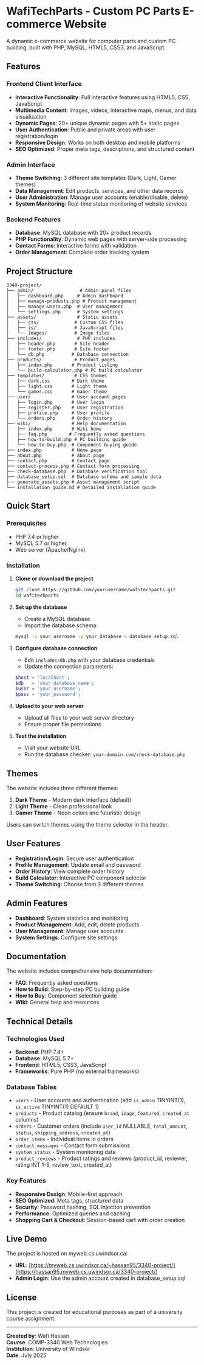 # WafiTechParts - Custom PC Parts E-commerce Website

A dynamic e-commerce website for computer parts and custom PC building, built with PHP, MySQL, HTML5, CSS3, and JavaScript.

## Features

### Frontend Client Interface
- **Interactive Functionality**: Full interactive features using HTML5, CSS, JavaScript
- **Multimedia Content**: Images, videos, interactive maps, menus, and data visualization
- **Dynamic Pages**: 20+ unique dynamic pages with 5+ static pages
- **User Authentication**: Public and private areas with user registration/login
- **Responsive Design**: Works on both desktop and mobile platforms
- **SEO Optimized**: Proper meta tags, descriptions, and structured content

### Admin Interface
- **Theme Switching**: 3 different site templates (Dark, Light, Gamer themes)
- **Data Management**: Edit products, services, and other data records
- **User Administration**: Manage user accounts (enable/disable, delete)
- **System Monitoring**: Real-time status monitoring of website services

### Backend Features
- **Database**: MySQL database with 20+ product records
- **PHP Functionality**: Dynamic web pages with server-side processing
- **Contact Forms**: Interactive forms with validation
- **Order Management**: Complete order tracking system

## Project Structure

```
3340-project/
├── admin/                 # Admin panel files
│   ├── dashboard.php     # Admin dashboard
│   ├── manage-products.php # Product management
│   ├── manage-users.php  # User management
│   └── settings.php      # System settings
├── assets/               # Static assets
│   ├── css/             # Custom CSS files
│   ├── js/              # JavaScript files
│   └── images/          # Image files
├── includes/             # PHP includes
│   ├── header.php       # Site header
│   ├── footer.php       # Site footer
│   └── db.php          # Database connection
├── products/            # Product pages
│   ├── index.php       # Product listing
│   └── build-calculator.php # PC build calculator
├── templates/           # CSS themes
│   ├── dark.css        # Dark theme
│   ├── light.css       # Light theme
│   └── gamer.css       # Gamer theme
├── user/               # User account pages
│   ├── login.php       # User login
│   ├── register.php    # User registration
│   ├── profile.php     # User profile
│   └── orders.php      # Order history
├── wiki/               # Help documentation
│   ├── index.php       # Wiki home
│   ├── faq.php        # Frequently asked questions
│   ├── how-to-build.php # PC building guide
│   └── how-to-buy.php  # Component buying guide
├── index.php           # Home page
├── about.php           # About page
├── contact.php         # Contact page
├── contact-process.php # Contact form processing
├── check-database.php  # Database verification tool
├── database_setup.sql  # Database schema and sample data
├── generate_assets.php # Asset management script
└── installation_guide.md # Detailed installation guide
```

## Quick Start

### Prerequisites
- PHP 7.4 or higher
- MySQL 5.7 or higher
- Web server (Apache/Nginx)

### Installation

1. **Clone or download the project**
   ```bash
   git clone https://github.com/yourusername/wafitechparts.git
   cd wafitechparts
   ```

2. **Set up the database**
   - Create a MySQL database
   - Import the database schema:
   ```bash
   mysql -u your_username -p your_database < database_setup.sql
   ```

3. **Configure database connection**
   - Edit `includes/db.php` with your database credentials
   - Update the connection parameters:
   ```php
   $host = 'localhost';
   $db   = 'your_database_name';
   $user = 'your_username';
   $pass = 'your_password';
   ```

4. **Upload to your web server**
   - Upload all files to your web server directory
   - Ensure proper file permissions

5. **Test the installation**
   - Visit your website URL
   - Run the database checker: `your-domain.com/check-database.php`

## Themes

The website includes three different themes:

1. **Dark Theme** - Modern dark interface (default)
2. **Light Theme** - Clean professional look
3. **Gamer Theme** - Neon colors and futuristic design

Users can switch themes using the theme selector in the header.

## User Features

- **Registration/Login**: Secure user authentication
- **Profile Management**: Update email and password
- **Order History**: View complete order history
- **Build Calculator**: Interactive PC component selector
- **Theme Switching**: Choose from 3 different themes

## Admin Features

- **Dashboard**: System statistics and monitoring
- **Product Management**: Add, edit, delete products
- **User Management**: Manage user accounts
- **System Settings**: Configure site settings

## Documentation

The website includes comprehensive help documentation:

- **FAQ**: Frequently asked questions
- **How to Build**: Step-by-step PC building guide
- **How to Buy**: Component selection guide
- **Wiki**: General help and resources

## Technical Details

### Technologies Used
- **Backend**: PHP 7.4+
- **Database**: MySQL 5.7+
- **Frontend**: HTML5, CSS3, JavaScript
- **Frameworks**: Pure PHP (no external frameworks)

### Database Tables
- `users` - User accounts and authentication (add `is_admin` TINYINT(1), `is_active` TINYINT(1) DEFAULT 1)
- `products` - Product catalog (ensure `brand`, `image`, `featured`, `created_at` columns)
- `orders` - Customer orders (include `user_id` NULLABLE, `total_amount`, `status`, `shipping_address`, `created_at`)
- `order_items` - Individual items in orders
- `contact_messages` - Contact form submissions
- `system_status` - System monitoring data
- `product_reviews` - Product ratings and reviews (product_id, reviewer, rating INT 1-5, review_text, created_at)

### Key Features
- **Responsive Design**: Mobile-first approach
- **SEO Optimized**: Meta tags, structured data
- **Security**: Password hashing, SQL injection prevention
- **Performance**: Optimized queries and caching
- **Shopping Cart & Checkout**: Session-based cart with order creation

## Live Demo

The project is hosted on myweb.cs.uwindsor.ca:
- **URL**: [https://myweb.cs.uwindsor.ca/~hassan95/3340-project/](https://hassan95.myweb.cs.uwindsor.ca/3340-project/)
- **Admin Login**: Use the admin account created in database_setup.sql

## License

This project is created for educational purposes as part of a university course assignment.

---

**Created by**: Wafi Hassan  
**Course**: COMP-3340 Web Technologies  
**Institution**: University of Windsor  
**Date**: July 2025 
